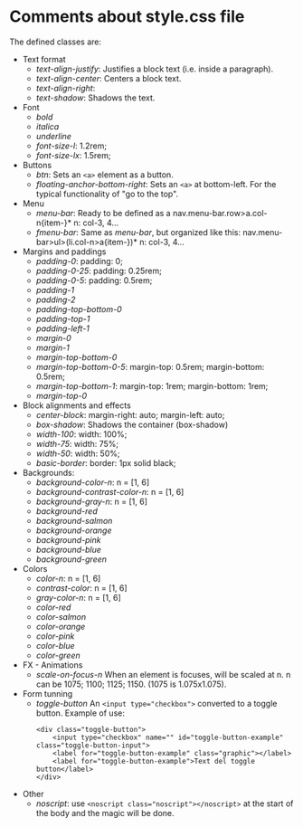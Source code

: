 # Comments about style.css file
The defined classes are:
- Text format
    - *text-align-justify*: Justifies a block text (i.e. inside a paragraph).
    - *text-align-center*: Centers a block text.
    - *text-align-right*:
    - *text-shadow*: Shadows the text.
- Font
    - *bold*
    - *italica*
    - *underline*
    - *font-size-l*: 1.2rem;
    - *font-size-lx*: 1.5rem;
- Buttons
    - *btn*: Sets an ```<a>``` element as a button.
    - *floating-anchor-bottom-right*: Sets an ```<a>``` at bottom-left. For the typical functionality of "go to the top".
- Menu
    - *menu-bar*: Ready to be defined as a nav.menu-bar.row>a.col-n\{item-$\}*$   n: col-3, 4...
    - *fmenu-bar*: Same as *menu-bar*, but organized like this: nav.menu-bar>ul>(li.col-n>a\{item-$\})*$   n: col-3, 4...
- Margins and paddings
    - *padding-0*: padding: 0;
    - *padding-0-25*: padding: 0.25rem;
    - *padding-0-5*: padding: 0.5rem;
    - *padding-1*
    - *padding-2*
    - *padding-top-bottom-0*
    - *padding-top-1*
    - *padding-left-1*
    - *margin-0*
    - *margin-1*
    - *margin-top-bottom-0*
    - *margin-top-bottom-0-5*: margin-top: 0.5rem; margin-bottom: 0.5rem;
    - *margin-top-bottom-1*: margin-top: 1rem; margin-bottom: 1rem;
    - *margin-top-0*
- Block alignments and effects
    - *center-block*: margin-right: auto; margin-left: auto;
    - *box-shadow*: Shadows the container (box-shadow)
    - *width-100*: width: 100%;
    - *width-75*: width: 75%;
    - *width-50*: width: 50%;    
    - *basic-border*: border: 1px solid black;
- Backgrounds:
    - *background-color-n*: n = [1, 6]
    - *background-contrast-color-n*: n = [1, 6]
    - *background-gray-n*: n = [1, 6]
    - *background-red*
    - *background-salmon*
    - *background-orange*
    - *background-pink*
    - *background-blue*
    - *background-green*
- Colors
    - *color-n*: n = [1, 6]
    - *contrast-color*: n = [1, 6]
    - *gray-color-n*: n = [1, 6]
    - *color-red*
    - *color-salmon*
    - *color-orange*
    - *color-pink*
    - *color-blue*
    - *color-green*
- FX - Animations
    - *scale-on-focus-n* When an element is focuses, will be scaled at n. n can be 1075; 1100; 1125; 1150. (1075 is 1.075x1.075). 
- Form tunning
    - *toggle-button* An ```<input type="checkbox">``` converted to a toggle button.
    Example of use:
        ```
        <div class="toggle-button">
            <input type="checkbox" name="" id="toggle-button-example" class="toggle-button-input">
            <label for="toggle-button-example" class="graphic"></label>
            <label for="toggle-button-example">Text del toggle button</label>
        </div>
        ```
- Other
    - *noscript*: use ```<noscript class="noscript"></noscript>``` at the start of the body and the magic will be done.